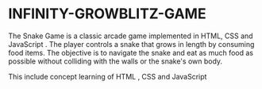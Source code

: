 # INFINITY-GROWBLITZ-GAME

The Snake Game is a classic arcade game implemented in HTML, CSS and JavaScript . The player controls a snake that grows in length by consuming food items. The objective is to navigate the snake and eat as much food as possible without colliding with the walls or the snake's own body.

This include concept learning of HTML , CSS and JavaScript 